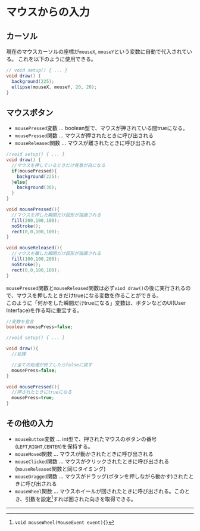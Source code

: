 # マウスからの入力

## カーソル

現在のマウスカーソルの座標が`mouseX`, `mouseY`という変数に自動で代入されている。
これを以下のように使用できる。

```java
// void setup() { ... }
void draw() {
  background(225);
  ellipse(mouseX, mouseY, 20, 20);
}
```

## マウスボタン

* `mousePressed`変数 ... boolean型で、マウスが押されている間trueになる。
* `mousePressed`関数 ... マウスが押されたときに呼び出される
* `mouseReleased`関数 ... マウスが離されたときに呼び出される

```java
//void setup() { ... }
void draw() {
  //マウスを押しているときだけ背景が白になる
  if(mousePressed){
    background(225);
  }else{
    background(30);
  }
}

void mousePressed(){
  //マウスを押した瞬間だけ図形が描画される
  fill(200,100,100);
  noStroke();
  rect(0,0,100,100);
}

void mouseReleased(){
  //マウスを離した瞬間だけ図形が描画される
  fill(100,100,200);
  noStroke();
  rect(0,0,100,100);
}
```

`mousePressed`関数と`mouseReleased`関数は必ず`viod draw()`の後に実行されるので、マウスを押したときだけtrueになる変数を作ることができる。<br/>
このように「何かをした瞬間だけtrueになる」変数は、ボタンなどのUI(User Interface)を作る時に重宝する。

```java
//変数を宣言
boolean mousePress=false;

//void setup() { ... }

void draw(){
  //処理

  //全ての処理が終了したらfalseに戻す
  mousePress=false;
}

void mousePressed(){
  //押されたときにtrueになる
  mousePress=true;
}
```

## その他の入力

* `mouseButton`変数 ... int型で、押されたマウスのボタンの番号(`LEFT`,`RIGHT`,`CENTER`)を保持する。
* `mouseMoved`関数 ... マウスが動かされたときに呼び出される
* `mouseClicked`関数 ... マウスがクリックされたときに呼び出される(`mouseReleased`関数と同じタイミング)
* `mouseDragged`関数 ... マウスがドラッグ(ボタンを押しながら動かす)されたときに呼び出される
* `mouseWheel`関数 ... マウスホイールが回されたときに呼び出される。このとき、引数を設定[^1]すれば回された向きを取得できる。

---

[^1]:`void mouseWheel(MouseEvent event){}`